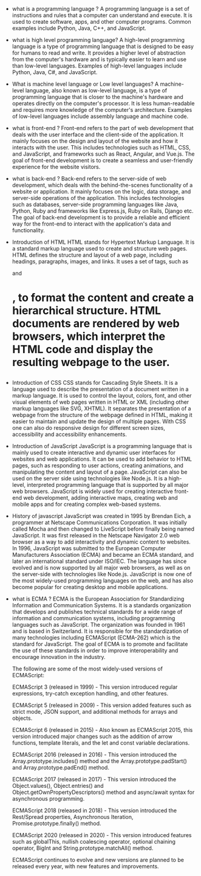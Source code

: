 - what is a programming language ?
  A programming language is a set of instructions and rules that a computer can understand and execute. It is used to create software, apps, and other computer programs. Common examples include Python, Java, C++, and JavaScript.

- what is high level programming language?
  A high-level programming language is a type of programming language that is designed to be easy for humans to read and write. It provides a higher level of abstraction from the computer's hardware and is typically easier to learn and use than low-level languages. Examples of high-level languages include Python, Java, C#, and JavaScript.

- What is machine level language or Low level languages?
  A machine-level language, also known as low-level language, is a type of programming language that is closer to the machine's hardware and operates directly on the computer's processor. It is less human-readable and requires more knowledge of the computer's architecture. Examples of low-level languages include assembly language and machine code.
- what is front-end ?
  Front-end refers to the part of web development that deals with the user interface and the client-side of the application. It mainly focuses on the design and layout of the website and how it interacts with the user. This includes technologies such as HTML, CSS, and JavaScript, and frameworks such as React, Angular, and Vue.js. The goal of front-end development is to create a seamless and user-friendly experience for the website visitors.

- what is back-end ?
  Back-end refers to the server-side of web development, which deals with the behind-the-scenes functionality of a website or application. It mainly focuses on the logic, data storage, and server-side operations of the application. This includes technologies such as databases, server-side programming languages like Java, Python, Ruby and frameworks like Express.js, Ruby on Rails, Django etc. The goal of back-end development is to provide a reliable and efficient way for the front-end to interact with the application's data and functionality.

- Introduction of HTML
  HTML stands for Hypertext Markup Language. It is a standard markup language used to create and structure web pages. HTML defines the structure and layout of a web page, including headings, paragraphs, images, and links. It uses a set of tags, such as <p> and <h1>, to format the content and create a hierarchical structure. HTML documents are rendered by web browsers, which interpret the HTML code and display the resulting webpage to the user.
- Introduction of CSS
  CSS stands for Cascading Style Sheets. It is a language used to describe the presentation of a document written in a markup language. It is used to control the layout, colors, font, and other visual elements of web pages written in HTML or XML (including other markup languages like SVG, XHTML). It separates the presentation of a webpage from the structure of the webpage defined in HTML, making it easier to maintain and update the design of multiple pages. With CSS one can also do responsive design for different screen sizes, accessibility and accessibility enhancements.

- Introduction of JavaScript
  JavaScript is a programming language that is mainly used to create interactive and dynamic user interfaces for websites and web applications. It can be used to add behavior to HTML pages, such as responding to user actions, creating animations, and manipulating the content and layout of a page. JavaScript can also be used on the server side using technologies like Node.js. It is a high-level, interpreted programming language that is supported by all major web browsers. JavaScript is widely used for creating interactive front-end web development, adding interactive maps, creating web and mobile apps and for creating complex web-based systems.
- History of javascript
  JavaScript was created in 1995 by Brendan Eich, a programmer at Netscape Communications Corporation. It was initially called Mocha and then changed to LiveScript before finally being named JavaScript. It was first released in the Netscape Navigator 2.0 web browser as a way to add interactivity and dynamic content to websites. In 1996, JavaScript was submitted to the European Computer Manufacturers Association (ECMA) and became an ECMA standard, and later an international standard under ISO/IEC. The language has since evolved and is now supported by all major web browsers, as well as on the server-side with technologies like Node.js. JavaScript is now one of the most widely-used programming languages on the web, and has also become popular for creating desktop and mobile applications.

- what is ECMA ?
  ECMA is the European Association for Standardizing Information and Communication Systems. It is a standards organization that develops and publishes technical standards for a wide range of information and communication systems, including programming languages such as JavaScript. The organization was founded in 1961 and is based in Switzerland. It is responsible for the standardization of many technologies including ECMAScript (ECMA-262) which is the standard for JavaScript. The goal of ECMA is to promote and facilitate the use of these standards in order to improve interoperability and encourage innovation in the industry.

  The following are some of the most widely-used versions of ECMAScript:

  ECMAScript 3 (released in 1999) - This version introduced regular expressions, try-catch exception handling, and other features.

  ECMAScript 5 (released in 2009) - This version added features such as strict mode, JSON support, and additional methods for arrays and objects.

  ECMAScript 6 (released in 2015) - Also known as ECMAScript 2015, this version introduced major changes such as the addition of arrow functions, template literals, and the let and const variable declarations.

  ECMAScript 2016 (released in 2016) - This version introduced the Array.prototype.includes() method and the Array.prototype.padStart() and Array.prototype.padEnd() method.

  ECMAScript 2017 (released in 2017) - This version introduced the Object.values(), Object.entries() and Object.getOwnPropertyDescriptors() method and async/await syntax for asynchronous programming.

  ECMAScript 2018 (released in 2018) - This version introduced the Rest/Spread properties, Asynchronous Iteration, Promise.prototype.finally() method.

  ECMAScript 2020 (released in 2020) - This version introduced features such as globalThis, nullish coalescing operator, optional chaining operator, BigInt and String.prototype.matchAll() method.

  ECMAScript continues to evolve and new versions are planned to be released every year, with new features and improvements.
